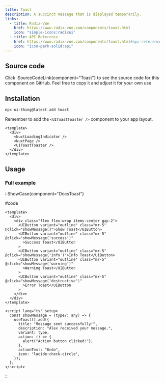 ```yaml
---
title: Toast
description: A succinct message that is displayed temporarily.
links:
  - title: Radix-Vue
    href: https://www.radix-vue.com/components/toast.html
    icon: "simple-icons:radixui"
  - title: API Reference
    href: https://www.radix-vue.com/components/toast.html#api-reference
    icon: "icon-park-solid:api"
---
```


## Source code

Click :SourceCodeLink{component="Toast"} to see the source code for this component on GitHub. Feel free to copy it and adjust it for your own use.

## Installation

```bash
npx ui-thing@latest add toast
```

Remember to add the `<UIToastToaster />` component to your app layout.

```vue
<template>
  <div>
    <NuxtLoadingIndicator />
    <NuxtPage />
    <UIToastToaster />
  </div>
</template>
```

## Usage

### Full example

::ShowCase{component="DocsToast"}

#code

```vue [DocsToast.vue]
<template>
  <div>
    <div class="flex flex-wrap items-center gap-2">
      <UIButton variant="outline" class="mr-5" @click="showMessage()">Show Toast</UIButton>
      <UIButton variant="outline" class="mr-5" @click="showMessage('success')"
        >Success Toast</UIButton
      >
      <UIButton variant="outline" class="mr-5" @click="showMessage('info')">Info Toast</UIButton>
      <UIButton variant="outline" class="mr-5" @click="showMessage('warning')"
        >Warning Toast</UIButton
      >
      <UIButton variant="outline" class="mr-5" @click="showMessage('destructive')"
        >Error Toast</UIButton
      >
    </div>
  </div>
</template>

<script lang="ts" setup>
  const showMessage = (type?: any) => {
    useToast().add({
      title: "Message sent successfully!",
      description: "Alex received your message.",
      variant: type,
      action: () => {
        alert("Action button clicked!");
      },
      actionText: "Undo",
      icon: "lucide:check-circle",
    });
  };
</script>
```

::
